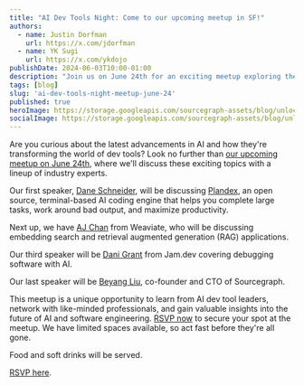 ```yaml
---
title: "AI Dev Tools Night: Come to our upcoming meetup in SF!"
authors:
  - name: Justin Dorfman
    url: https://x.com/jdorfman
  - name: YK Sugi
    url: https://x.com/ykdojo
publishDate: 2024-06-03T10:00-01:00
description: "Join us on June 24th for an exciting meetup exploring the latest advancements in AI and their impact on dev tools. Industry experts will share insights on AI coding engines, embedding search, debugging with AI, and more. "
tags: [blog]
slug: 'ai-dev-tools-night-meetup-june-24'
published: true
heroImage: https://storage.googleapis.com/sourcegraph-assets/blog/unlocking-open-source-potential-ai-dev-tools-night-event-og.png
socialImage: https://storage.googleapis.com/sourcegraph-assets/blog/unlocking-open-source-potential-ai-dev-tools-night-event-og.png
---
```


Are you curious about the latest advancements in AI and how they're transforming the world of dev tools? Look no further than [our upcoming meetup on June 24th](https://lu.ma/ai-devtools-night), where we'll discuss these exciting topics with a lineup of industry experts.

Our first speaker, [Dane Schneider](https://twitter.com/danenania), will be discussing [Plandex](https://plandex.ai/), an open source, terminal-based AI coding engine that helps you complete large tasks, work around bad output, and maximize productivity.

Next up, we have [AJ Chan](https://x.com/itsajchan) from Weaviate, who will be discussing embedding search and retrieval augmented generation (RAG) applications.

Our third speaker will be [Dani Grant](https://x.com/thedanigrant) from Jam.dev covering debugging software with AI.

Our last speaker will be [Beyang Liu](https://x.com/beyang), co-founder and CTO of Sourcegraph.

This meetup is a unique opportunity to learn from AI dev tool leaders, network with like-minded professionals, and gain valuable insights into the future of AI and software engineering. [RSVP now](https://lu.ma/ai-devtools-night) to secure your spot at the meetup. We have limited spaces available, so act fast before they're all gone.

Food and soft drinks will be served.

[RSVP here](https://lu.ma/ai-devtools-night).
